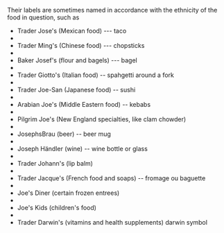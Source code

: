 Their labels are sometimes named in accordance with the ethnicity of the food in question, such as 

* Trader Jose's (Mexican food) ---  taco 
* 
* Trader Ming's (Chinese food) --- chopsticks
* 
* Baker Josef's (flour and bagels) ---  bagel  
* 
* Trader Giotto's (Italian food) -- spahgetti around a fork  
* 
* Trader Joe-San (Japanese food) -- sushi 
* 
* Arabian Joe's (Middle Eastern food) -- kebabs
* 
* Pilgrim Joe's (New England specialties, like clam chowder)
* 
* JosephsBrau (beer) -- beer mug	
* 
* Joseph Händler (wine) -- wine bottle or glass
* 
* Trader Johann's (lip balm)
* 
* Trader Jacque's (French food and soaps) -- fromage ou baguette 
* 
* Joe's Diner (certain frozen entrees) 
*  
* Joe's Kids (children's food)
* 
* Trader Darwin's (vitamins and health supplements) darwin symbol